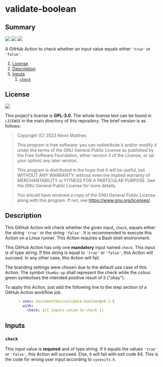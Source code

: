 <!---------------------- GNU General Public License 3.0 ------------------------
--                                                                            --
-- Copyright (C) 2023 Kevin Matthes                                           --
--                                                                            --
-- This program is free software: you can redistribute it and/or modify       --
-- it under the terms of the GNU General Public License as published by       --
-- the Free Software Foundation, either version 3 of the License, or          --
-- (at your option) any later version.                                        --
--                                                                            --
-- This program is distributed in the hope that it will be useful,            --
-- but WITHOUT ANY WARRANTY; without even the implied warranty of             --
-- MERCHANTABILITY or FITNESS FOR A PARTICULAR PURPOSE.  See the              --
-- GNU General Public License for more details.                               --
--                                                                            --
-- You should have received a copy of the GNU General Public License          --
-- along with this program.  If not, see <https://www.gnu.org/licenses/>.     --
--                                                                            --
------------------------------------------------------------------------------->

<!------------------------------------------------------------------------------
--
--  AUTHOR      Kevin Matthes
--  BRIEF       Important information regarding this project.
--  COPYRIGHT   GPL-3.0
--  DATE        2023
--  FILE        README.md
--  NOTE        See `LICENSE' for full license.
--
------------------------------------------------------------------------------->

# validate-boolean

## Summary

[![](https://bors.tech/images/badge_small.svg)](https://app.bors.tech/repositories/61987)
[![](https://github.com/kevinmatthes/validate-boolean/workflows/ci/badge.svg)](https://github.com/kevinmatthes/validate-boolean/workflows/ci)
[![](https://img.shields.io/github/license/kevinmatthes/validate-boolean)](https://github.com/kevinmatthes/validate-boolean)

A GitHub Action to check whether an input value equals either `'true'` or
`'false'`.

1. [License](#license)
2. [Description](#description)
3. [Inputs](#inputs)
   1. [`check`](#check)

## License

[![](https://img.shields.io/github/license/kevinmatthes/validate-boolean)](https://github.com/kevinmatthes/validate-boolean)

This project's license is **GPL-3.0**.  The whole license text can be found in
`LICENSE` in the main directory of this repository.  The brief version is as
follows:

> Copyright (C) 2023 Kevin Matthes
>
> This program is free software: you can redistribute it and/or modify
> it under the terms of the GNU General Public License as published by
> the Free Software Foundation, either version 3 of the License, or
> (at your option) any later version.
>
> This program is distributed in the hope that it will be useful,
> but WITHOUT ANY WARRANTY; without even the implied warranty of
> MERCHANTABILITY or FITNESS FOR A PARTICULAR PURPOSE.  See the
> GNU General Public License for more details.
>
> You should have received a copy of the GNU General Public License
> along with this program.  If not, see <https://www.gnu.org/licenses/>.

## Description

This GitHub Action will check whether the given input, `check`, equals either
the string `'true'` or the string `'false'`.  It is recommended to execute this
Action on a Linux runner.  This Action requires a Bash shell environment.

This GitHub Action has only one **mandatory** input named `check`.  This input
is of type string.  If this string is equal to `'true'` or `'false'`, this
Action will succeed.  In any other case, this Action will fail.

The branding settings were chosen due to the default use case of this Action.
The symbol `thumbs-up` shall represent the check while the colour green
symbolises the intended positive result of it ("okay").

To apply this Action, just add the following line to the step section of a
GitHub Action workflow job.

```yaml
      - uses: kevinmatthes/validate-boolean@v0.1.0
        with:
          check: ${{ inputs.value-to-check }}
```

## Inputs

### `check`

This input value is **required** and of type string.  If it equals the values
`'true'` or `'false'`, this Action will succeed.  Else, it will fail with exit
code 64.  This is the code for wrong user input according to `sysexits.h`.

<!----------------------------------------------------------------------------->
